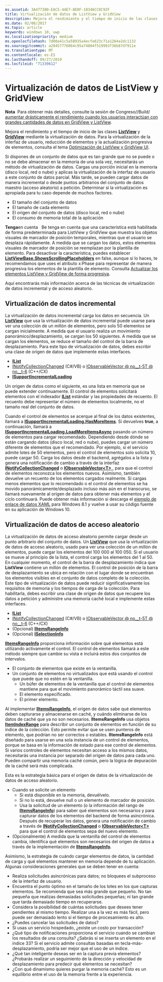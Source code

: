 ```yaml
---
ms.assetid: 3A477380-EAC5-44E7-8E0F-18346CC0C92F
title: Virtualización de datos de ListView y GridView
description: Mejora el rendimiento y el tiempo de inicio de las clases ListView y GridView mediante la virtualización de datos.
ms.date: 02/08/2017
ms.topic: article
keywords: windows 10, uwp
ms.localizationpriority: medium
ms.openlocfilehash: 7d00a41c5a58935a4ecfe623c71a1264a2dc1132
ms.sourcegitcommit: a20457776064c95a74804f519993f36b87df911e
ms.translationtype: MT
ms.contentlocale: es-ES
ms.lasthandoff: 09/27/2019
ms.locfileid: "71339612"
---
```

# <a name="listview-and-gridview-data-virtualization"></a>Virtualización de datos de ListView y GridView


**Nota**  Para obtener más detalles, consulte la sesión de Congreso//Build/ [aumentar drásticamente el rendimiento cuando los usuarios interactúan con grandes cantidades de datos en GridView y ListView](https://channel9.msdn.com/Events/Build/2013/3-158).

Mejora el rendimiento y el tiempo de inicio de las clases [**ListView**](https://docs.microsoft.com/uwp/api/Windows.UI.Xaml.Controls.ListView) y [**GridView**](https://docs.microsoft.com/uwp/api/Windows.UI.Xaml.Controls.GridView) mediante la virtualización de datos. Para la virtualización de la interfaz de usuario, reducción de elementos y la actualización progresiva de elementos, consulta el tema [Optimización de ListView y GridView UI](optimize-gridview-and-listview.md).

Si dispones de un conjunto de datos que es tan grande que no se puede o no se debe almacenar en la memoria de una sola vez, necesitarás un método de virtualización de datos. Cargas una porción inicial en la memoria (disco local, red o nube) y aplicas la virtualización de la interfaz de usuario a este conjunto de datos parcial. Más tarde, se pueden cargar datos de manera incremental o desde puntos arbitrarios del conjunto de datos maestro (acceso aleatorio) a petición. Determinar si la virtualización es apropiada para tu caso depende de muchos factores.

-   El tamaño del conjunto de datos
-   El tamaño de cada elemento
-   El origen del conjunto de datos (disco local, red o nube)
-   El consumo de memoria total de la aplicación

**Tenga**en cuenta   Be tenga en cuenta que una característica está habilitada de forma predeterminada para ListView y GridView que muestra los objetos visuales de marcador de posición temporales, mientras que el usuario se desplaza rápidamente. A medida que se cargan los datos, estos elementos visuales de marcador de posición se reemplazan por la plantilla de elemento. Para desactivar la característica, puedes establecer [**ListViewBase.ShowsScrollingPlaceholders**](https://docs.microsoft.com/uwp/api/windows.ui.xaml.controls.listviewbase.showsscrollingplaceholders) en false, aunque si lo haces, te recomendamos que uses el atributo x:Phase para representar de manera progresiva los elementos de la plantilla de elemento. Consulta [Actualizar los elementos ListView y GridView de forma progresiva](optimize-gridview-and-listview.md#update-items-incrementally).

Aquí encontrarás más información acerca de las técnicas de virtualización de datos incremental y de acceso aleatorio.

## <a name="incremental-data-virtualization"></a>Virtualización de datos incremental

La virtualización de datos incremental carga los datos en secuencia. Un [**ListView**](https://docs.microsoft.com/uwp/api/Windows.UI.Xaml.Controls.ListView) que usa la virtualización de datos incremental puede usarse para ver una colección de un millón de elementos, pero solo 50 elementos se cargan inicialmente. A medida que el usuario realiza un movimiento panorámico/desplazamiento, se cargan los 50 siguientes. A medida que se cargan los elementos, se reduce el tamaño del control de la barra de desplazamiento. Para este tipo de virtualización de datos, debes escribir una clase de origen de datos que implemente estas interfaces.

-   [**IList**](https://docs.microsoft.com/dotnet/api/system.collections.ilist)
-   [INotifyCollectionChanged](https://docs.microsoft.com/dotnet/api/system.collections.specialized.inotifycollectionchanged) (C#/VB) o [IObservableVector @ no__t-5T @ no__t-6](https://docs.microsoft.com/uwp/api/Windows.Foundation.Collections.IObservableVector_T_) (C++/CX)
-   [**ISupportIncrementalLoading**](https://docs.microsoft.com/uwp/api/Windows.UI.Xaml.Data.ISupportIncrementalLoading)

Un origen de datos como el siguiente, es una lista en memoria que se puede extender continuamente. El control de elementos solicitará elementos con el indexador [**IList**](https://docs.microsoft.com/dotnet/api/system.collections.ilist) estándar y las propiedades de recuento. El recuento debe representar el número de elementos localmente, no el tamaño real del conjunto de datos.

Cuando el control de elementos se acerque al final de los datos existentes, llamará a [**ISupportIncrementalLoading.HasMoreItems**](https://docs.microsoft.com/uwp/api/windows.ui.xaml.data.isupportincrementalloading.hasmoreitems). Si devuelves **true**, a continuación, llamará a [**ISupportIncrementalLoading.LoadMoreItemsAsync**](https://docs.microsoft.com/uwp/api/windows.ui.xaml.data.isupportincrementalloading.loadmoreitemsasync) pasando un número de elementos para cargar recomendado. Dependiendo desde dónde se están cargando datos (disco local, red o nube), puedes cargar un número diferente de elementos que el recomendado. Por ejemplo, si el servicio admite lotes de 50 elementos, pero el control de elementos solo solicita 10, puede cargar 50. Carga los datos desde el backend, agrégalos a la lista y genera una notificación de cambio a través de la interfaz [**INotifyCollectionChanged**](https://docs.microsoft.com/dotnet/api/system.collections.specialized.inotifycollectionchanged) o [**IObservableVector&lt;T&gt;** ](https://docs.microsoft.com/uwp/api/Windows.Foundation.Collections.IObservableVector_T_), para que el control de elementos reconozca los elementos nuevos. Asimismo, también devuelve un recuento de los elementos cargados realmente. Si cargas menos elementos que lo recomendado o el control de elementos se ha movido panorámicamente/desplazado incluso más aún en el transcurso, se llamará nuevamente al origen de datos para obtener más elementos y el ciclo continuará. Puede obtener más información si descarga el [ejemplo de enlace de datos XAML](https://code.msdn.microsoft.com/windowsapps/Data-Binding-7b1d67b5) para Windows 8.1 y vuelve a usar su código fuente en su aplicación de Windows 10.

## <a name="random-access-data-virtualization"></a>Virtualización de datos de acceso aleatorio

La virtualización de datos de acceso aleatorio permite cargar desde un punto arbitrario del conjunto de datos. Un [**ListView**](https://docs.microsoft.com/uwp/api/Windows.UI.Xaml.Controls.ListView) que usa la virtualización de datos de acceso aleatorio, usado para ver una colección de un millón de elementos, puede cargar los elementos del 100 000 al 100 050. Si el usuario se mueve al principio de la lista, el control carga los elementos del 1 al 50. En cualquier momento, el control de la barra de desplazamiento indica que **ListView** contiene un millón de elementos. El control de posición de la barra de desplazamiento se ubica en relación con el lugar donde se encuentran los elementos visibles en el conjunto de datos completo de la colección. Este tipo de virtualización de datos puede reducir significativamente los requisitos de memoria y los tiempos de carga de la colección. Para habilitarla, debes escribir una clase de origen de datos que recupere los datos a petición y administre una memoria caché local e implemente estas interfaces.

-   [**IList**](https://docs.microsoft.com/dotnet/api/system.collections.ilist)
-   [INotifyCollectionChanged](https://docs.microsoft.com/dotnet/api/system.collections.specialized.inotifycollectionchanged) (C#/VB) o [IObservableVector @ no__t-5T @ no__t-6](https://docs.microsoft.com/uwp/api/Windows.Foundation.Collections.IObservableVector_T_) (C++/CX)
-   (Opcional) [**IItemsRangeInfo**](https://docs.microsoft.com/uwp/api/Windows.UI.Xaml.Data.IItemsRangeInfo)
-   (Opcional) [**ISelectionInfo**](https://docs.microsoft.com/uwp/api/Windows.UI.Xaml.Data.ISelectionInfo)

[**IItemsRangeInfo**](https://docs.microsoft.com/uwp/api/Windows.UI.Xaml.Data.IItemsRangeInfo) proporciona información sobre qué elementos está utilizando activamente el control. El control de elementos llamará a este método siempre que cambie su vista e incluirá estos dos conjuntos de intervalos.

-   El conjunto de elementos que existe en la ventanilla.
-   Un conjunto de elementos no virtualizados que está usando el control que puede que no estén en la ventanilla.
    -   Un búfer de elementos de la ventanilla que el control de elementos mantiene para que el movimiento panorámico táctil sea suave.
    -   El elemento especificado.
    -   El primer elemento.

Al implementar [**IItemsRangeInfo**](https://docs.microsoft.com/uwp/api/Windows.UI.Xaml.Data.IItemsRangeInfo), el origen de datos sabe qué elementos deben capturarse y almacenarse en caché, y cuándo eliminarse de los datos de caché que ya no son necesarios. **IItemsRangeInfo** usa objetos [**ItemIndexRange**](https://docs.microsoft.com/uwp/api/Windows.UI.Xaml.Data.ItemIndexRange) para describir un conjunto de elementos en función de su índice de la colección. Esto permite evitar que se usen punteros de elemento, que podrían no ser correctos o estables. **IItemsRangeInfo** está diseñado para usarse en una sola instancia de un control de elementos, porque se basa en la información de estado para ese control de elementos. Si varios controles de elementos necesitan acceso a los mismos datos, necesitarás una instancia por separado del origen de datos para cada uno. Pueden compartir una memoria caché común, pero la lógica de depuración de la caché será más complicada.

Esta es la estrategia básica para el origen de datos de la virtualización de datos de acceso aleatorio.

-   Cuando se solicite un elemento
    -   Si está disponible en la memoria, devuélvelo.
    -   Si no lo está, devuelve null o un elemento de marcador de posición.
    -   Usa la solicitud de un elemento (o la información del rango de [**IItemsRangeInfo**](https://docs.microsoft.com/uwp/api/Windows.UI.Xaml.Data.IItemsRangeInfo)) para saber qué elementos son necesarios y para capturar datos de los elementos del backend de forma asincrónica. Después de recuperar los datos, genera una notificación de cambio a través de [**INotifyCollectionChanged**](https://docs.microsoft.com/dotnet/api/system.collections.specialized.inotifycollectionchanged) o [**IObservableVector&lt;T&gt;** ](https://docs.microsoft.com/uwp/api/Windows.Foundation.Collections.IObservableVector_T_) para que el control de elementos sepa del nuevo elemento.
-   (Opcionalmente) A medida que la ventanilla del control de elementos cambia, identifica qué elementos son necesarios del origen de datos a través de la implementación de [**IItemsRangeInfo**](https://docs.microsoft.com/uwp/api/Windows.UI.Xaml.Data.IItemsRangeInfo).

Asimismo, la estrategia de cuándo cargar elementos de datos, la cantidad de carga y qué elementos mantener en memoria depende de tu aplicación. Algunas consideraciones generales que se deben tener en cuenta:

-   Realiza solicitudes asincrónicas para datos; no bloquees el subproceso de la interfaz de usuario.
-   Encuentra el punto óptimo en el tamaño de los lotes en los que capturas elementos. Se recomienda que sea más grande que pequeño. No tan pequeña que realizas demasiadas solicitudes pequeñas; ni tan grande que tarda demasiado tiempo en recuperarse.
-   Considera la posibilidad de cuántas solicitudes que desees tener pendientes al mismo tiempo. Realizar una a la vez es más fácil, pero puede ser demasiado lento si el tiempo de procesamiento es alto.
-   ¿Puedes cancelar las solicitudes de datos?
-   Si usas un servicio hospedado, ¿existe un costo por transacción?
-   ¿Qué tipo de notificaciones proporciona el servicio cuando se cambian los resultados de una consulta? ¿Sabrás si se inserta un elemento en el índice 33? Si el servicio admite consultas basadas en tecla-más-desplazamiento, podría ser mejor que el uso de un índice.
-   ¿Qué tan inteligente deseas ser en la captura previa elementos? ¿Probarás realizar un seguimiento de la dirección y velocidad de desplazamiento para predecir qué elementos se necesitan?
-   ¿Con qué dinamismo quieres purgar la memoria caché? Esto es un equilibrio entre el uso de la memoria frente a la experiencia.




